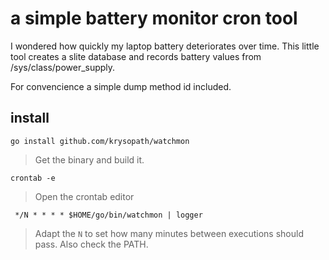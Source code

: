 # a simple battery monitor cron tool

I wondered how quickly my laptop battery deteriorates over time. This little
tool creates a slite database and records battery values from
/sys/class/power_supply.

For convencience a simple dump method id included.

## install

```
go install github.com/krysopath/watchmon

```
> Get the binary and build it.


```
crontab -e

```
> Open the crontab editor


```
 */N * * * * $HOME/go/bin/watchmon | logger
```

> Adapt the `N` to set how many minutes between executions should pass. Also check the PATH.
